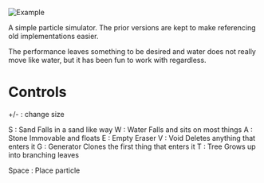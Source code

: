 ![Example]()

A simple particle simulator. The prior versions are kept to make referencing old implementations easier.

The performance leaves something to be desired and water does not really move like water, but it has been fun to work with regardless.

# Controls

+/- : change size

S : Sand
    Falls in a sand like way
W : Water
    Falls and sits on most things
A : Stone
    Immovable and floats
E : Empty
    Eraser
V : Void
    Deletes anything that enters it
G : Generator
    Clones the first thing that enters it
T : Tree
    Grows up into branching leaves

Space : Place particle